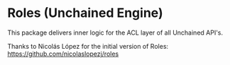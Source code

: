 # Roles (Unchained Engine)

This package delivers inner logic for the ACL layer of all Unchained API's.

Thanks to Nicolás López for the initial version of Roles: https://github.com/nicolaslopezj/roles
